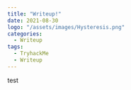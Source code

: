 ```yaml
---
title: "Writeup!"
date: 2021-08-30
logo: "/assets/images/Hysteresis.png"
categories:
  - Writeup
tags:
  - TryhackMe
  - Writeup
---
```


test